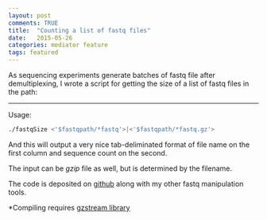 ```yaml
---
layout: post
comments: TRUE
title:  "Counting a list of fastq files"
date:   2015-05-26
categories: mediator feature
tags: featured
---
```


As sequencing experiments generate batches of fastq file after demultiplexing, I wrote a script for getting the size of a list of fastq files in the path:

<script src="https://gist.github.com/wckdouglas/f91f62c3634853da73d2.js"></script>

---
Usage:

``` bash
./fastqSize <'$fastqpath/*fastq'>|<'$fastqpath/*fastq.gz'>
```
And this will output a very nice tab-deliminated format of file name on the first column and sequence count on the second.

The input can be *gzip* file as well, but is determined by the filename.

The code is deposited on [github](https://github.com/wckdouglas/fastq-tools) along with my other fastq manipulation tools. 

*Compiling requires [gzstream library](http://www.cs.unc.edu/Research/compgeom/gzstream/)

